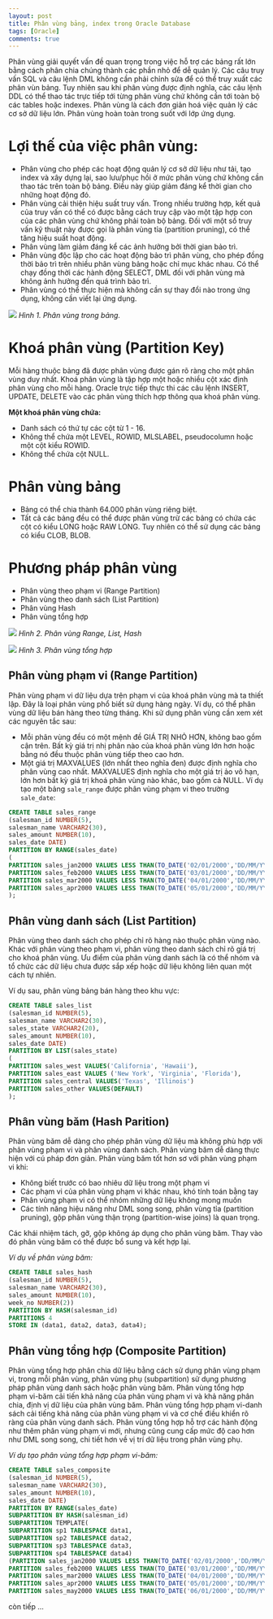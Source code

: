 ```yaml
---
layout: post
title: Phân vùng bảng, index trong Oracle Database
tags: [Oracle]
comments: true
---
```


Phân vùng giải quyết vấn đề quan trọng trong việc hỗ trợ các bảng rất lớn bằng cách phân chia chúng thành các phần nhỏ để dễ quản lý. Các câu truy vấn SQL và câu lệnh DML không cần phải chỉnh sửa để có thể truy xuất các phân vùn bảng. Tuy nhiên sau khi phân vùng được định nghĩa, các câu lệnh DDL có thể thao tác trực tiếp tới từng phân vùng chứ không cần tới toàn bộ các tables hoặc indexes. Phân vùng là cách đơn giản hoá việc quản lý các cơ sở dữ liệu lớn. Phân vùng hoàn toàn trong suốt với lớp ứng dụng.

# Lợi thế của việc phân vùng:
- Phân vùng cho phép các hoạt động quản lý cơ sở dữ liệu như tải, tạo index và xây dựng lại, sao lưu/phục hồi ở mức phân vùng chứ không cần thao tác trên toàn bộ bảng. Điều này giúp giảm đáng kể thời gian cho những hoạt động đó.
- Phân vùng cải thiện hiệu suất truy vấn. Trong nhiều trường hợp, kết quả của truy vấn có thể có được bằng cách truy cập vào một tập hợp con của các phân vùng chứ không phải toàn bộ bảng. Đối với một số truy vấn kỹ thuật này được gọi là phân vùng tỉa (partition pruning), có thể tăng hiệu suất hoạt động.
- Phân vùng làm giảm đáng kể các ảnh hưởng bởi thời gian bảo trì.
- Phân vùng độc lập cho các hoạt động bảo trì phân vùng, cho phép đồng thời bảo trì trên nhiều phân vùng bảng hoặc chỉ mục khác nhau. Có thể chạy đồng thời các hành động SELECT, DML đối với phân vùng mà không ảnh hưởng đến quá trình bảo trì.
- Phân vùng có thể thực hiện mà không cần sự thay đổi nào trong ứng dụng, không cần viết lại ứng dụng.

 ![](/img/table_partition_h1.jpg)
_Hình 1. Phân vùng trong bảng._

# Khoá phân vùng (Partition Key)
Mỗi hàng thuộc bảng đã được phân vùng được gán rõ ràng cho một phân vùng duy nhất. Khoá phân vùng là tập hợp một hoặc nhiều cột xác định phân vùng cho mỗi hàng. Oracle trực tiếp thực thi các câu lệnh INSERT, UPDATE, DELETE vào các phân vùng thích hợp thông qua khoá phân vùng.

**Một khoá phân vùng chứa:**
- Danh sách có thứ tự các cột từ 1 - 16.
- Không thể chứa một LEVEL, ROWID, MLSLABEL, pseudocolumn hoặc một cột kiểu ROWID.
- Không thể chứa cột NULL.

# Phân vùng bảng
- Bảng có thể chia thành 64.000 phân vùng riêng biệt.
- Tất cả các bảng đều có thể được phân vùng trừ các bảng có chứa các cột có kiểu LONG hoặc RAW LONG. Tuy nhiên có thể sử dụng các bảng có kiểu CLOB, BLOB.

# Phương pháp phân vùng
- Phân vùng theo phạm vi (Range Partition)
- Phân vùng theo danh sách (List Partition)
- Phân vùng Hash
- Phân vùng tổng hợp

 ![](/img/table_partition_h2.jpg)
_Hình 2. Phân vùng Range, List, Hash_

 ![](/img/table_partition_h3.jpg)
_Hình 3. Phân vùng tổng hợp_

## Phân vùng phạm vi (Range Partition)
Phân vùng phạm vi dữ liệu dựa trên phạm vi của khoá phân vùng mà ta thiết lập. Đây là loại phân vùng phổ biết sử dụng hàng ngày. Ví dụ, có thể phân vùng dữ liệu bán hàng theo từng tháng.
Khi sử dụng phân vùng cần xem xét các nguyên tắc sau:
- Mỗi phân vùng đều có một mệnh đề GIÁ TRỊ NHỎ HƠN, không bao gồm cận trên. Bất kỳ giá trị nhị phân nào của khoá phân vùng lớn hơn hoặc bằng nó đều thuộc phân vùng tiếp theo cao hơn.
- Một giá trị MAXVALUES (lớn nhất theo nghĩa đen) được định nghĩa cho phân vùng cao nhất. MAXVALUES định nghĩa cho một giá trị ảo vô hạn, lớn hơn bất kỳ giá trị khoá phân vùng nào khác, bao gồm cả NULL.
Ví dụ tạo một bảng `sale_range` được phân vùng phạm vi theo trường `sale_date`:

```sql
CREATE TABLE sales_range 
(salesman_id NUMBER(5), 
salesman_name VARCHAR2(30), 
sales_amount NUMBER(10), 
sales_date DATE)
PARTITION BY RANGE(sales_date) 
(
PARTITION sales_jan2000 VALUES LESS THAN(TO_DATE('02/01/2000','DD/MM/YYYY')),
PARTITION sales_feb2000 VALUES LESS THAN(TO_DATE('03/01/2000','DD/MM/YYYY')),
PARTITION sales_mar2000 VALUES LESS THAN(TO_DATE('04/01/2000','DD/MM/YYYY')),
PARTITION sales_apr2000 VALUES LESS THAN(TO_DATE('05/01/2000','DD/MM/YYYY'))
);
```

## Phân vùng danh sách (List Partition)
Phân vùng theo danh sách cho phép chỉ rõ hàng nào thuộc phân vùng nào. Khác với phân vùng theo phạm vi, phân vùng theo danh sách chỉ rõ giá trị cho khoá phân vùng.
Ưu điểm của phân vùng danh sách là có thể nhóm và tổ chức các dữ liệu chưa được sắp xếp hoặc dữ liệu không liên quan một cách tự nhiên.

Ví dụ sau, phân vùng bảng bán hàng theo khu vực:
```sql
CREATE TABLE sales_list
(salesman_id NUMBER(5), 
salesman_name VARCHAR2(30),
sales_state VARCHAR2(20),
sales_amount NUMBER(10), 
sales_date DATE)
PARTITION BY LIST(sales_state)
(
PARTITION sales_west VALUES('California', 'Hawaii'),
PARTITION sales_east VALUES ('New York', 'Virginia', 'Florida'),
PARTITION sales_central VALUES('Texas', 'Illinois')
PARTITION sales_other VALUES(DEFAULT)
);
```
## Phân vùng băm (Hash Parition)
Phân vùng băm dễ dàng cho phép phân vùng dữ liệu mà không phù hợp với phân vùng phạm vi và phân vùng danh sách. Phân vùng băm dễ dàng thực hiện với cú pháp đơn giản. Phân vùng băm tốt hơn sơ với phân vùng phạm vi khi:
- Không biết trước có bao nhiêu dữ liệu trong một phạm vi
- Các phạm vi của phân vùng phạm vi khác nhau, khó tính toán bằng tay
- Phân vùng phạm vi có thể nhóm những dữ liệu không mong muốn
- Các tính năng hiệu năng như DML song song, phân vùng tỉa (partition pruning), gộp phân vùng thận trọng (partition-wise joins) là quan trọng.

Các khái nhiệm tách, gỡ, gộp không áp dụng cho phân vùng băm. Thay vào đó phân vùng băm có thể được bổ sung và kết hợp lại.

_Ví dụ về phân vùng băm:_
```sql
CREATE TABLE sales_hash
(salesman_id NUMBER(5),
salesman_name VARCHAR2(30),
sales_amount NUMBER(10),
week_no NUMBER(2))
PARTITION BY HASH(salesman_id)
PARTITIONS 4
STORE IN (data1, data2, data3, data4);
```

## Phân vùng tổng hợp (Composite Partition)
Phân vùng tổng hợp phân chia dữ liệu bằng cách sử dụng phân vùng phạm vi, trong mỗi phân vùng, phân vùng phụ (subpartition) sử dụng phương pháp phân vùng danh sách hoặc phân vùng băm. Phân vùng tổng hợp phạm vi-băm cải tiến khả năng của phân vùng phạm vi và khả năng phân chia, định vị dữ liệu của phân vùng băm. Phân vùng tổng hợp phạm vi-danh sách cải tiếng khả năng của phân vùng phạm vi và cơ chế điều khiển rõ ràng của phân vùng danh sách.
Phân vùng tổng hợp hỗ trợ các hành động như thêm phân vùng phạm vi mới, nhưng cũng cung cấp mức độ cao hơn như DML song song, chi tiết hơn về vị trí dữ liệu trong phân vùng phụ.

_Ví dụ tạo phân vùng tổng hợp phạm vi-băm:_
```sql
CREATE TABLE sales_composite 
(salesman_id NUMBER(5), 
salesman_name VARCHAR2(30), 
sales_amount NUMBER(10), 
sales_date DATE)
PARTITION BY RANGE(sales_date) 
SUBPARTITION BY HASH(salesman_id)
SUBPARTITION TEMPLATE(
SUBPARTITION sp1 TABLESPACE data1,
SUBPARTITION sp2 TABLESPACE data2,
SUBPARTITION sp3 TABLESPACE data3,
SUBPARTITION sp4 TABLESPACE data4)
(PARTITION sales_jan2000 VALUES LESS THAN(TO_DATE('02/01/2000','DD/MM/YYYY'))
PARTITION sales_feb2000 VALUES LESS THAN(TO_DATE('03/01/2000','DD/MM/YYYY'))
PARTITION sales_mar2000 VALUES LESS THAN(TO_DATE('04/01/2000','DD/MM/YYYY'))
PARTITION sales_apr2000 VALUES LESS THAN(TO_DATE('05/01/2000','DD/MM/YYYY'))
PARTITION sales_may2000 VALUES LESS THAN(TO_DATE('06/01/2000','DD/MM/YYYY')));
```
còn tiếp ...
